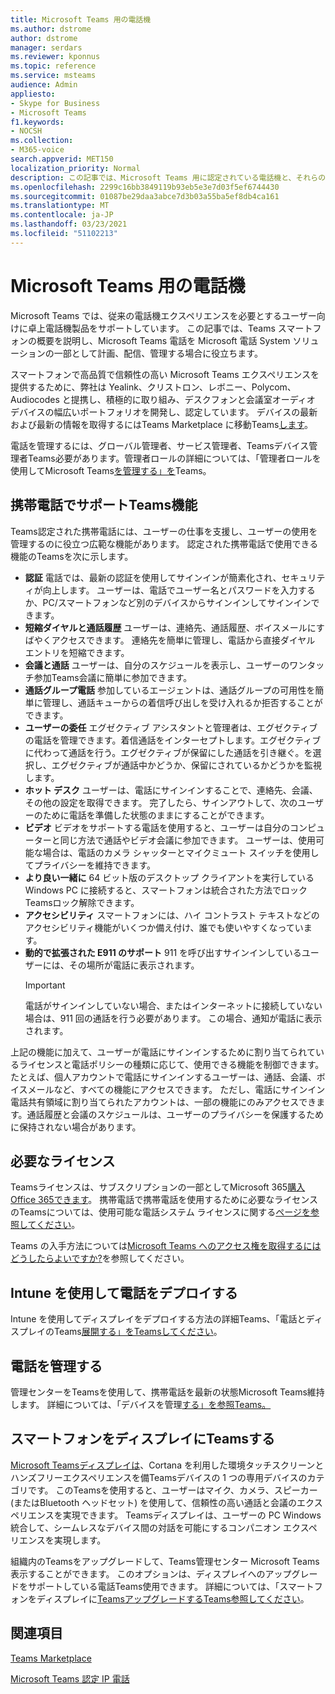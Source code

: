 ```yaml
---
title: Microsoft Teams 用の電話機
ms.author: dstrome
author: dstrome
manager: serdars
ms.reviewer: kponnus
ms.topic: reference
ms.service: msteams
audience: Admin
appliesto:
- Skype for Business
- Microsoft Teams
f1.keywords:
- NOCSH
ms.collection:
- M365-voice
search.appverid: MET150
localization_priority: Normal
description: この記事では、Microsoft Teams 用に認定されている電話機と、それらの電話機でサポートされている機能のリストを取り上げています。
ms.openlocfilehash: 2299c16bb3849119b93eb5e3e7d03f5ef6744430
ms.sourcegitcommit: 01087be29daa3abce7d3b03a55ba5ef8db4ca161
ms.translationtype: MT
ms.contentlocale: ja-JP
ms.lasthandoff: 03/23/2021
ms.locfileid: "51102213"
---
```

# <a name="phones-for-microsoft-teams"></a>Microsoft Teams 用の電話機

Microsoft Teams では、従来の電話機エクスペリエンスを必要とするユーザー向けに卓上電話機製品をサポートしています。 この記事では、Teams スマートフォンの概要を説明し、Microsoft Teams 電話を Microsoft 電話 System ソリューションの一部として計画、配信、管理する場合に役立ちます。 

スマートフォンで高品質で信頼性の高い Microsoft Teams エクスペリエンスを提供するために、弊社は Yealink、クリストロン、レボニー、Polycom、Audiocodes と提携し、積極的に取り組み、デスクフォンと会議室オーディオ デバイスの幅広いポートフォリオを開発し、認定しています。 デバイスの最新および最新の情報を取得するにはTeams Marketplace に移動Teams[します](https://office.com/teamsdevices)。

電話を管理するには、グローバル管理者、サービス管理者、Teamsデバイス管理者Teams必要があります。管理者ロールの詳細については、「管理者ロールを使用してMicrosoft Teams[を管理する」を](../using-admin-roles.md)Teams。

## <a name="features-supported-by-teams-phones"></a>携帯電話でサポートTeams機能

Teams認定された携帯電話には、ユーザーの仕事を支援し、ユーザーの使用を管理するのに役立つ広範な機能があります。 認定された携帯電話で使用できる機能のTeamsを次に示します。

- **認証** 電話では、最新の認証を使用してサインインが簡素化され、セキュリティが向上します。 ユーザーは、電話でユーザー名とパスワードを入力するか、PC/スマートフォンなど別のデバイスからサインインしてサインインできます。
- **短縮ダイヤルと通話履歴** ユーザーは、連絡先、通話履歴、ボイスメールにすばやくアクセスできます。 連絡先を簡単に管理し、電話から直接ダイヤル エントリを短縮できます。
- **会議と通話** ユーザーは、自分のスケジュールを表示し、ユーザーのワンタッチ参加Teams会議に簡単に参加できます。
- **通話グループ電話** 参加しているエージェントは、通話グループの可用性を簡単に管理し、通話キューからの着信呼び出しを受け入れるか拒否することができます。
- **ユーザーの委任** エグゼクティブ アシスタントと管理者は、エグゼクティブの電話を管理できます。着信通話をインターセプトします。エグゼクティブに代わって通話を行う。エグゼクティブが保留にした通話を引き継ぐ。を選択し、エグゼクティブが通話中かどうか、保留にされているかどうかを監視します。
- **ホット デスク** ユーザーは、電話にサインインすることで、連絡先、会議、その他の設定を取得できます。 完了したら、サインアウトして、次のユーザーのために電話を準備した状態のままにすることができます。
- **ビデオ** ビデオをサポートする電話を使用すると、ユーザーは自分のコンピューターと同じ方法で通話やビデオ会議に参加できます。 ユーザーは、使用可能な場合は、電話のカメラ シャッターとマイクミュート スイッチを使用してプライバシーを維持できます。
- **より良い一緒に** 64 ビット版のデスクトップ クライアントを実行している Windows PC に接続すると、スマートフォンは統合された方法でロックTeamsロック解除できます。
- **アクセシビリティ** スマートフォンには、ハイ コントラスト テキストなどのアクセシビリティ機能がいくつか備え付け、誰でも使いやすくなっています。
- **動的で拡張された E911 のサポート** 911 を呼び出すサインインしているユーザーには、その場所が電話に表示されます。 
    > [!IMPORTANT]
    > 電話がサインインしていない場合、またはインターネットに接続していない場合は、911 回の通話を行う必要があります。 この場合、通知が電話に表示されます。

上記の機能に加えて、ユーザーが電話にサインインするために割り当てられているライセンスと電話ポリシーの種類に応じて、使用できる機能を制御できます。 たとえば、個人アカウントで電話にサインインするユーザーは、通話、会議、ボイスメールなど、すべての機能にアクセスできます。 ただし、電話にサインイン電話共有領域に割り当てられたアカウントは、一部の機能にのみアクセスできます。通話履歴と会議のスケジュールは、ユーザーのプライバシーを保護するために保持されない場合があります。

## <a name="required-licenses"></a>必要なライセンス

Teamsライセンスは、サブスクリプションの一部としてMicrosoft 365[購入Office 365できます](/office365/servicedescriptions/teams-service-description)。 携帯電話で携帯電話を使用するために必要なライセンスのTeamsについては、使用可能な電話システム ライセンスに関する[ページを参照してください](https://products.office.com/microsoft-teams/voice-calling)。

Teams の入手方法については[Microsoft Teams へのアクセス権を取得するにはどうしたらよいですか?](https://support.office.com/article/fc7f1634-abd3-4f26-a597-9df16e4ca65b)を参照してください。

## <a name="deploy-your-phones-using-intune"></a>Intune を使用して電話をデプロイする

Intune を使用してディスプレイをデプロイする方法の詳細Teams、「電話とディスプレイのTeams[展開する」をTeamsしてください](phones-displays-deploy.md)。

## <a name="manage-your-phones"></a>電話を管理する

管理センターをTeamsを使用して、携帯電話を最新の状態Microsoft Teams維持します。 詳細については、「デバイスを管理[する」を参照Teams。](device-management.md)

## <a name="upgrade-your-phones-to-teams-displays"></a>スマートフォンをディスプレイにTeamsする

[Microsoft Teamsディスプレイは](teams-displays.md)、Cortana を利用した環境タッチスクリーンとハンズフリーエクスペリエンスを備Teamsデバイスの 1 つの専用デバイスのカテゴリです。 このTeamsを使用すると、ユーザーはマイク、カメラ、スピーカー (またはBluetooth ヘッドセット) を使用して、信頼性の高い通話と会議のエクスペリエンスを実現できます。 Teamsディスプレイは、ユーザーの PC Windows統合して、シームレスなデバイス間の対話を可能にするコンパニオン エクスペリエンスを実現します。

組織内のTeamsをアップグレードして、Teams管理センター Microsoft Teams表示することができます。 このオプションは、ディスプレイへのアップグレードをサポートしている電話Teams使用できます。 詳細については、「スマートフォンをディスプレイに[TeamsアップグレードするTeams参照してください](upgrade-phones-to-displays.md)。

## <a name="see-also"></a>関連項目

[Teams Marketplace](https://office.com/teamsdevices)

[Microsoft Teams 認定 IP 電話](teams-ip-phones.md)